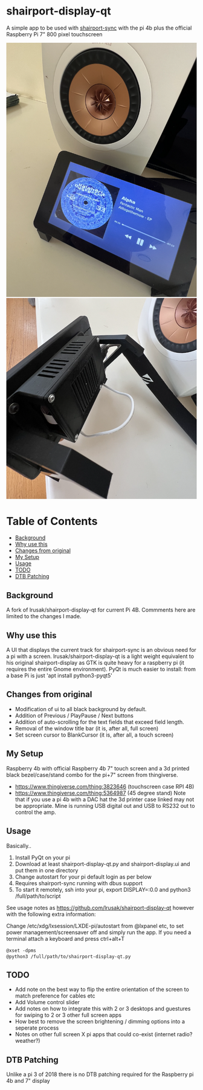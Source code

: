 # shairport-display-qt

A simple app to be used with [shairport-sync](https://github.com/mikebrady/shairport-sync) with the pi 4b plus the official Raspberry Pi 7" 800 pixel touchscreen

![Example App Photo](shairport-display.png)
![Enclosure Photo](shairport-display-back.png)

Table of Contents
=================

  * [Background](#background)
  * [Why use this](#why-use-this)
  * [Changes from original](#changes)
  * [My Setup](#my-setup)
  * [Usage](#usage)
  * [TODO](#todo)
  * [DTB Patching](#dtb-patching)


## Background

A fork of lrusak/shairport-display-qt for current Pi 4B. Commments here are limited to the changes I made.

## Why use this

A UI that displays the current track for shairport-sync is an obvious need for a pi with a screen. lrusak/shairport-display-qt is a light weight equivalent to his original shairport-display as GTK is quite heavy for a raspberry pi (it requires the entire Gnome environment). PyQt is much easier to install: from a base Pi is just 'apt install python3-pyqt5'

## Changes from original

- Modification of ui to all black background by default.
- Addition of Previous / PlayPause / Next buttons
- Addition of auto-scrolling for the text fields that exceed field length.
- Removal of the window title bar (it is, after all, full screen)
- Set screen cursor to BlankCursor (it is, after all, a touch screen)

## My Setup

Raspberry 4b with official Raspberry 4b 7" touch screen and a 3d printed black bezel/case/stand combo for the pi+7" screen from thingiverse.
- https://www.thingiverse.com/thing:3823646 (touchscreen case RPI 4B)
- https://www.thingiverse.com/thing:5364987 (45 degree stand)
Note that if you use a pi 4b with a DAC hat the 3d printer case linked may not be appropriate. Mine is running USB digital out and USB to RS232 out to control the amp.

## Usage
Basically..
1. Install PyQt on your pi
2. Download at least shairport-display-qt.py and shairport-display.ui and put them in one directory
3. Change autostart for your pi default login as per below
4. Requires shairport-sync running with dbus support
5. To start it remotely, ssh into your pi, export DISPLAY=:0.0 and python3 /full/path/to/script

See usage notes as https://github.com/lrusak/shairport-display-qt however with the following extra information: 

Change /etc/xdg/lxsession/LXDE-pi/autostart from @lxpanel etc, to set power management/screensaver off and simply run the app. If you need a terminal attach a keyboard and press ctrl+alt+T
```
@xset -dpms
@python3 /full/path/to/shairport-display-qt.py
```

## TODO

- Add note on the best way to flip the entire orientation of the screen to match preference for cables etc
- Add Volume control slider
- Add notes on how to integrate this with 2 or 3 desktops and guestures for swiping to 2 or 3 other full screen apps
- How best to remove the screen brightening / dimming options into a seperate process
- Notes on other full screen X pi apps that could co-exist (internet radio? weather?)

## DTB Patching

Unlike a pi 3 of 2018 there is no DTB patching required for the Raspberry pi 4b and 7" display
